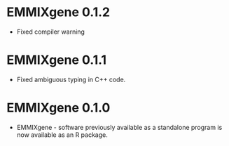 # EMMIXgene 0.1.2

* Fixed compiler warning

# EMMIXgene 0.1.1

* Fixed ambiguous typing in C++ code.

# EMMIXgene 0.1.0

* EMMIXgene - software previously available as a standalone program
is now available as an R package.




